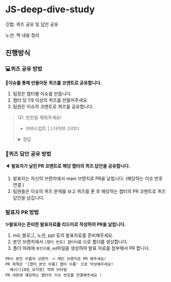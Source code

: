# JS-deep-dive-study
깃헙: 퀴즈 공유 및 답안 공유

노션: 책 내용 정리

## 진행방식
###  💻퀴즈 공유 방법
<b> 🎈이슈를 통해 만들어둔 퀴즈를 코멘트로 공유합니다. </b>
1. 팀장은 챕터별 이슈를 만듭니다. 
2. 챕터 당 1개 이상의 퀴즈를 만들어주세요.
3. 팀원은 이슈의 코멘트로 퀴즈를 공유합니다.

> Q1. 빈칸을 채워주세요!
> - 자바스립트 [  ] 다이브 스터디
> 
> <details>
> <summary>정답</summary>
> <div markdown="1">
> 
> 자바스크립트 딥 다이브 스터디
> 
> </div>
> </details>

### 🎁퀴즈 답안 공유 방법
<b> 🔈 발표자가 날린 PR 코멘트로 해당 챕터의 퀴즈 답안을 공유합니다. </b>
1. 발표자는 자신의 브랜치에서 main 브랜치로 PR을 날립니다. (해당하는 이슈 번호 연결 )
2. 팀원들은 이슈의 퀴즈 문제를 보고 퀴즈를 푼 후 해당하는 챕터의 PR 코멘트로 퀴즈 답안을 남깁니다.

### 발표자 PR 방법
<b> ✨발표자는 준비한 발표자료를 리드미로 작성하여 PR을 날립니다. </b>
1. md, 블로그, 노션, ppt 등의 발표자료를 준비해주세요.
2. 본인 브랜치에서 `[챕터 번호] 챕터이름` 으로 폴더를 생성합니다.
3. 폴더 아래에 `본인이름_md`파일을 생성하여 발표 자료를 첨부해서 PR 합니다. 
```
PR시 본인 이름의 브랜치 -> 메인 브랜치로 PR 해주세요!
PR 제목은 '[챕터_본인 이름] 챕터 이름' 으로 작성해주세요!
  예시)[10장_유지영] 객체 리터럴
PR 내용에 해당하는 챕터의 이슈 번호를 연결해주세요 !
```
